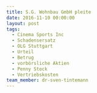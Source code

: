 ```yaml
---
title: S.G. Wohnbau GmbH pleite
date: 2016-11-10 00:00:00
layout: post
tags:
  - Cinema Sports Inc
  - Schadensersatz
  - OLG Stuttgart
  - Urteil
  - Betrug
  - vorbörsliche Aktien
  - Penny Stock
  - Vertriebskosten
team_member: dr-sven-tintemann
---
```

